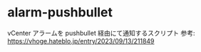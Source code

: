 # alarm-pushbullet
vCenter アラームを pushbullet 経由にて通知するスクリプト
参考: https://vhoge.hateblo.jp/entry/2023/09/13/211849
